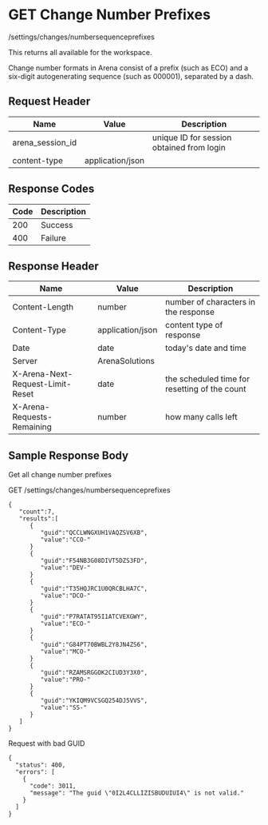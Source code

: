 # GET Change Number Prefixes


/settings/changes/numbersequenceprefixes

This returns all   available for the workspace.

Change number formats in Arena consist of a prefix \(such as ECO\) and a six\-digit autogenerating sequence \(such as 000001\), separated by a dash.

## Request Header

| Name | Value | Description |
|  --- |  --- |  --- | 
| arena_session_id |   | unique ID for session obtained from login |
| content\-type | application/json |   |

## Response Codes

| Code | Description |
|  --- |  --- | 
| 200 | Success |
| 400 | Failure |

## Response Header

| Name | Value | Description |
|  --- |  --- |  --- | 
| Content\-Length | number | number of characters in the response |
| Content\-Type | application/json | content type of response |
| Date | date | today's date and time |
| Server | ArenaSolutions |   |
| X\-Arena\-Next\-Request\-Limit\-Reset  | date | the scheduled time for resetting of the count |
| X\-Arena\-Requests\-Remaining  | number | how many calls left |

## Sample Response Body
Get all change number prefixes





GET /settings/changes/numbersequenceprefixes

```
{
   "count":7,
   "results":[
      {
         "guid":"QCCLWNGXUH1VAQZSV6XB",
         "value":"CCO-"
      }
      {
         "guid":"F54NB3G08DIVT5DZS3FD",
         "value":"DEV-"
      }
      {
         "guid":"T35HQJRC1U0QRCBLHA7C",
         "value":"DCO-"
      }
      {
         "guid":"P7RATAT95I1ATCVEXGWY",
         "value":"ECO-"
      }
      {
         "guid":"G84PT70BWBL2Y8JN4ZS6",
         "value":"MCO-"
      }
      {
         "guid":"RZAMSRGGOK2CIUD3Y3X0",
         "value":"PRO-"
      }
      {
         "guid":"YKIQM9VCSGQ254DJ5VVS",
         "value":"SS-"
      }
   ]
}
```
Request with bad GUID

```
{
  "status": 400,
  "errors": [
    {
      "code": 3011,
      "message": "The guid \"0I2L4CLLIZISBUDUIUI4\" is not valid."
    }
  ]
}
```
